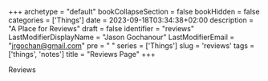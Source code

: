 +++
archetype = "default"
bookCollapseSection = false
bookHidden = false
categories = ['Things']
date = 2023-09-18T03:34:38+02:00
description = "A Place for Reviews"
draft = false
identifier = "reviews"
LastModifierDisplayName = "Jason Gochanour"
LastModifierEmail = "jrgochan@gmail.com"
pre = " <i class='fas fa-fw fa-bookmark'></i> "
series = ['Things']
slug = 'reviews'
tags = ['things', 'notes']
title = "Reviews Page"
+++

Reviews